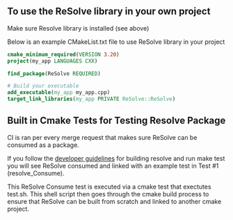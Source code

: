 ## To use the ReSolve library in your own project
Make sure Resolve library is installed (see above)

Below is an example CMakeList.txt file to use ReSolve library in your project
```cmake
cmake_minimum_required(VERSION 3.20)
project(my_app LANGUAGES CXX)

find_package(ReSolve REQUIRED)

# Build your executable 
add_executable(my_app my_app.cpp)
target_link_libraries(my_app PRIVATE ReSolve::ReSolve)
```

## Built in Cmake Tests for Testing Resolve Package
CI is ran per every merge request that makes sure ReSolve can be consumed as a package.

If you follow the [developer guidelines](CONTRIBUTING.md) for building resolve and run make test you will see ReSolve consumed and linked with an example test in Test #1 (resolve_Consume). 

This ReSolve Consume test is executed via a cmake test that exectutes test.sh. This shell script then goes through the cmake build process to ensure that ReSolve can be built from scratch and linked to another cmake project.  
